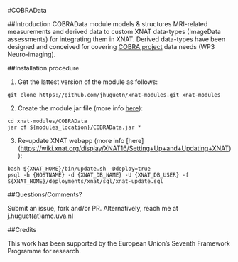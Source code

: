 #COBRAData

##Introduction
COBRAData module models & structures MRI-related measurements and derived data to custom XNAT data-types (ImageData assessments) for integrating them in XNAT. Derived data-types have been designed and conceived for covering [COBRA project](http://fp7-cobra.eu/) data needs (WP3 Neuro-imaging).

##Installation procedure

1. Get the lattest version of the module as follows: 
  ```
  git clone https://github.com/jhuguetn/xnat-modules.git xnat-modules
  ```

2. Create the module jar file (more info [here](https://wiki.xnat.org/display/XNAT16/Exploring+Module+Structure)): 
  ```
  cd xnat-modules/COBRAData
  jar cf ${modules_location}/COBRAData.jar *
  ```

3. Re-update XNAT webapp (more info [here] (https://wiki.xnat.org/display/XNAT16/Setting+Up+and+Updating+XNAT)):
  ```
  bash ${XNAT_HOME}/bin/update.sh -Ddeploy=true
  psql -h {HOSTNAME} -d {XNAT_DB_NAME} -U {XNAT_DB_USER} -f ${XNAT_HOME}/deployments/xnat/sql/xnat-update.sql 
  ```

##Questions/Comments?

Submit an issue, fork and/or PR. Alternatively, reach me at j.huguet(at)amc.uva.nl

##Credits

This work has been supported by the European Union’s Seventh Framework Programme for research.

